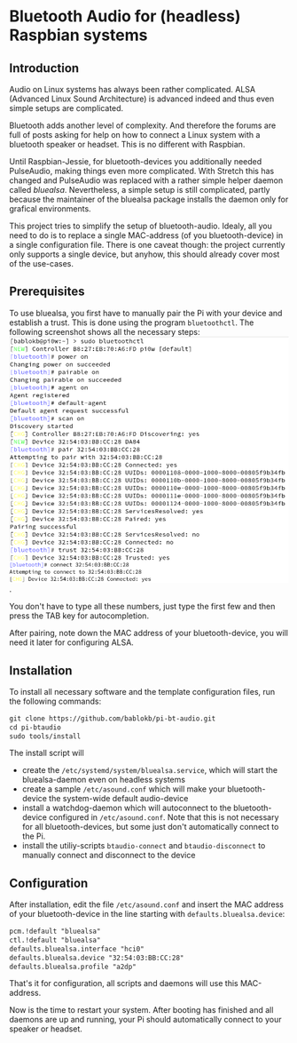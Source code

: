 Bluetooth Audio for (headless) Raspbian systems
===============================================

Introduction
------------

Audio on Linux systems has always been rather complicated. ALSA (Advanced
Linux Sound Architecture) is advanced indeed and thus even simple
setups are complicated.

Bluetooth adds another level of complexity. And therefore the forums are
full of posts asking for help on how to connect a Linux system with a
bluetooth speaker or headset. This is no different with Raspbian.

Until Raspbian-Jessie, for bluetooth-devices you additionally needed
PulseAudio, making things even more complicated. With Stretch this has
changed and PulseAudio was replaced with a rather simple helper daemon
called *bluealsa*. Nevertheless, a simple setup is still complicated,
partly because the maintainer of the bluealsa package installs the
daemon only for grafical environments.

This project tries to simplify the setup of bluetooth-audio. Idealy, all
you need to do is to replace a single MAC-address (of you bluetooth-device)
in a single configuration file. There is one caveat though: the project
currently only supports a single device, but anyhow, this should already
cover most of the use-cases.


Prerequisites
-------------

To use bluealsa, you first have to manually pair the Pi with your device
and establish a trust. This is done using the program `bluetoothctl`. The
following screenshot shows all the necessary steps:
![](images/pairing.png "pairing the device and establishing trust").

You don't have to type all these numbers, just type the first few and then press
the TAB key for autocompletion.

After pairing, note down the MAC address of your bluetooth-device, you will
need it later for configuring ALSA.


Installation
------------

To install all necessary software and the template configuration files, run
the following commands:

    git clone https://github.com/bablokb/pi-bt-audio.git
    cd pi-btaudio
    sudo tools/install

The install script will

  - create the `/etc/systemd/system/bluealsa.service`, which will start
    the bluealsa-daemon even on headless systems
  - create a sample `/etc/asound.conf` which will make your bluetooth-device
    the system-wide default audio-device
  - install a watchdog-daemon which will autoconnect to the bluetooth-device
    configured in `/etc/asound.conf`. Note that this is not necessary for
    all bluetooth-devices, but some just don't automatically connect to the Pi.
  - install the utiliy-scripts `btaudio-connect` and `btaudio-disconnect`
    to manually connect and disconnect to the device


Configuration
-------------

After installation, edit the file `/etc/asound.conf` and insert the MAC
address of your bluetooth-device in the line starting with
`defaults.bluealsa.device`:

    pcm.!default "bluealsa"
    ctl.!default "bluealsa"
    defaults.bluealsa.interface "hci0"
    defaults.bluealsa.device "32:54:03:BB:CC:28"
    defaults.bluealsa.profile "a2dp"

That's it for configuration, all scripts and daemons will use this MAC-address.

Now is the time to restart your system. After booting has finished and all
daemons are up and running, your Pi should automatically connect to your
speaker or headset.
